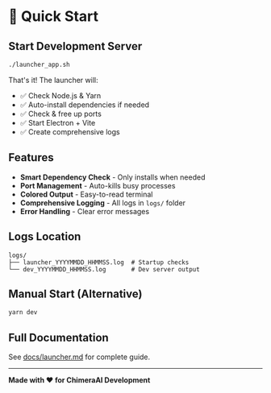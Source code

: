 # 🚀 Quick Start

## Start Development Server

```bash
./launcher_app.sh
```

That's it! The launcher will:
- ✅ Check Node.js & Yarn
- ✅ Auto-install dependencies if needed
- ✅ Check & free up ports
- ✅ Start Electron + Vite
- ✅ Create comprehensive logs

## Features

- **Smart Dependency Check** - Only installs when needed
- **Port Management** - Auto-kills busy processes
- **Colored Output** - Easy-to-read terminal
- **Comprehensive Logging** - All logs in `logs/` folder
- **Error Handling** - Clear error messages

## Logs Location

```
logs/
├── launcher_YYYYMMDD_HHMMSS.log  # Startup checks
└── dev_YYYYMMDD_HHMMSS.log       # Dev server output
```

## Manual Start (Alternative)

```bash
yarn dev
```

## Full Documentation

See [docs/launcher.md](docs/launcher.md) for complete guide.

---

**Made with ❤️ for ChimeraAI Development**
